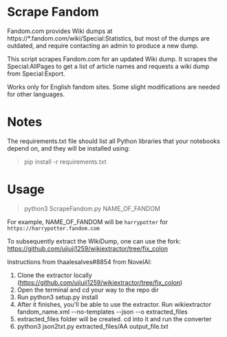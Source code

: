 # Scrape Fandom
Fandom.com provides Wiki dumps at https://*.fandom.com/wiki/Special:Statistics, but most of the dumps are outdated, and require contacting an admin to produce a new dump.

This script scrapes Fandom.com for an updated Wiki dump. It scrapes the Special:AllPages to get a list of article names and requests a wiki dump from Special:Export.

Works only for English fandom sites. Some slight modifications are needed for other languages.

# Notes
The requirements.txt file should list all Python libraries that your notebooks depend on, and they will be installed using:

> pip install -r requirements.txt

# Usage
> python3 ScrapeFandom.py NAME_OF_FANDOM

For example, NAME_OF_FANDOM will be `harrypotter` for `https://harrypotter.fandom.com`

To subsequently extract the WikiDump, one can use the fork: https://github.com/ujiuji1259/wikiextractor/tree/fix_colon

Instructions from thaalesalves#8854 from NovelAI:
1. Clone the extractor locally (https://github.com/ujiuji1259/wikiextractor/tree/fix_colon)
2. Open the terminal and cd  your way to the repo dir
3. Run python3 setup.py install
4. After it finishes, you'll be able to use the extractor. Run wikiextractor fandom_name.xml --no-templates --json --o extracted_files
5. extracted_files folder will be created. cd into it and run the converter
6. python3 json2txt.py extracted_files/AA output_file.txt 
